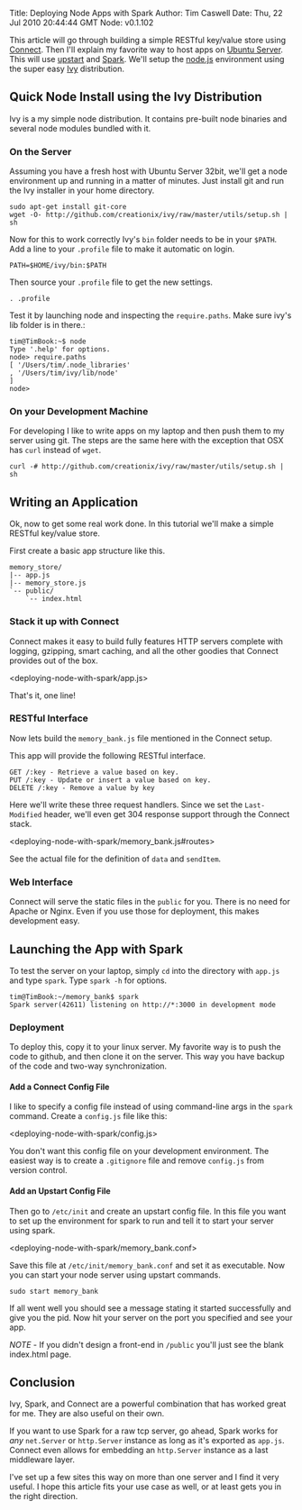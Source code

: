 Title: Deploying Node Apps with Spark
Author: Tim Caswell
Date: Thu, 22 Jul 2010 20:44:44 GMT
Node: v0.1.102

This article will go through building a simple RESTful key/value store using [Connect][].  Then I'll explain my favorite way to host apps on [Ubuntu Server][].  This will use [upstart][] and [Spark][].  We'll setup the [node.js][] environment using the super easy [Ivy][] distribution.

## Quick Node Install using the Ivy Distribution

Ivy is a my simple node distribution.  It contains pre-built node binaries and several node modules bundled with it.

### On the Server

Assuming you have a fresh host with Ubuntu Server 32bit, we'll get a node environment up and running in a matter of minutes.  Just install git and run the Ivy installer in your home directory.

    sudo apt-get install git-core
    wget -O- http://github.com/creationix/ivy/raw/master/utils/setup.sh | sh

Now for this to work correctly Ivy's `bin` folder needs to be in your `$PATH`.  Add a line to your `.profile` file to make it automatic on login.

    PATH=$HOME/ivy/bin:$PATH
    
Then source your `.profile` file to get the new settings.

    . .profile

Test it by launching node and inspecting the `require.paths`.  Make sure ivy's lib folder is in there.:

    tim@TimBook:~$ node
    Type '.help' for options.
    node> require.paths
    [ '/Users/tim/.node_libraries'
    , '/Users/tim/ivy/lib/node'
    ]
    node>

### On your Development Machine

For developing I like to write apps on my laptop and then push them to my server using git.  The steps are the same here with the exception that OSX has `curl` instead of `wget`.

    curl -# http://github.com/creationix/ivy/raw/master/utils/setup.sh | sh

## Writing an Application

Ok, now to get some real work done.  In this tutorial we'll make a simple RESTful key/value store.

First create a basic app structure like this.

    memory_store/
    |-- app.js
    |-- memory_store.js
    `-- public/
        `-- index.html

### Stack it up with Connect

Connect makes it easy to build fully features HTTP servers complete with logging, gzipping, smart caching, and all the other goodies that Connect provides out of the box.

<deploying-node-with-spark/app.js>

That's it, one line!

### RESTful Interface

Now lets build the `memory_bank.js` file mentioned in the Connect setup.

This app will provide the following RESTful interface.

    GET /:key - Retrieve a value based on key.
    PUT /:key - Update or insert a value based on key.
    DELETE /:key - Remove a value by key

Here we'll write these three request handlers. Since we set the `Last-Modified` header, we'll even get 304 response support through the Connect stack.

<deploying-node-with-spark/memory_bank.js#routes>

See the actual file for the definition of `data` and `sendItem`.

### Web Interface

Connect will serve the static files in the `public` for you.  There is no need for Apache or Nginx.  Even if you use those for deployment, this makes development easy.

## Launching the App with Spark

To test the server on your laptop, simply `cd` into the directory with `app.js` and type `spark`.  Type `spark -h` for options.

    tim@TimBook:~/memory_bank$ spark
    Spark server(42611) listening on http://*:3000 in development mode

### Deployment

To deploy this, copy it to your linux server.  My favorite way is to push the code to github, and then clone it on the server.  This way you have backup of the code and two-way synchronization.

#### Add a Connect Config File

I like to specify a config file instead of using command-line args in the `spark` command. Create a `config.js` file like this:

<deploying-node-with-spark/config.js>

You don't want this config file on your development environment.  The easiest way is to create a `.gitignore` file and remove `config.js` from version control.

#### Add an Upstart Config File

Then go to `/etc/init` and create an upstart config file.  In this file you want to set up the environment for spark to run and tell it to start your server using spark.

<deploying-node-with-spark/memory_bank.conf>

Save this file at `/etc/init/memory_bank.conf` and set it as executable.  Now you can start your node server using upstart commands.

    sudo start memory_bank

If all went well you should see a message stating it started successfully and give you the pid.  Now hit your server on the port you specified and see your app.

*NOTE* - If you didn't design a front-end in `/public` you'll just see the blank index.html page.

## Conclusion

Ivy, Spark, and Connect are a powerful combination that has worked great for me.  They are also useful on their own.

If you want to use Spark for a raw tcp server, go ahead, Spark works for *any* `net.Server` or `http.Server` instance as long as it's exported as `app.js`.  Connect even allows for embedding an `http.Server` instance as a last middleware layer.

I've set up a few sites this way on more than one server and I find it very useful.  I hope this article fits your use case as well, or at least gets you in the right direction.

[Connect]: http://senchalabs.github.com/connect/
[Ubuntu Server]: http://www.ubuntu.com/server
[upstart]: http://upstart.ubuntu.com/getting-started.html
[Spark]: http://github.com/senchalabs/spark
[node.js]: http://nodejs.org/
[Ivy]: http://github.com/creationix/ivy

